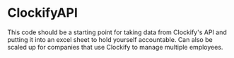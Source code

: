 # ClockifyAPI
This code should be a starting point for taking data from Clockify's API and putting it into an excel sheet to hold yourself accountable. Can also be scaled up for companies that use Clockify to manage multiple employees.
